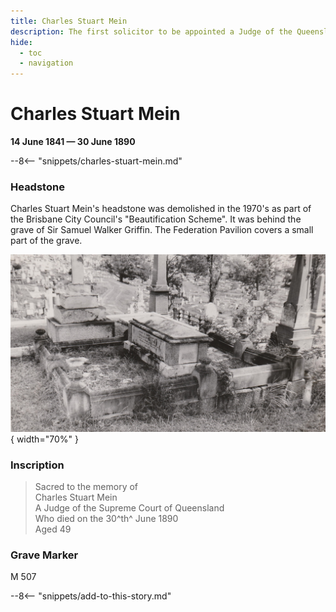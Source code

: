 ```yaml
---
title: Charles Stuart Mein
description: The first solicitor to be appointed a Judge of the Queensland Supreme Court
hide:
  - toc
  - navigation 
---
```


# Charles Stuart Mein

**14 June 1841 — 30 June 1890**

--8<-- "snippets/charles-stuart-mein.md"

### Headstone

Charles Stuart Mein's headstone was demolished in the 1970's as part of the Brisbane City Council's "Beautification Scheme". It was behind the grave of Sir Samuel Walker Griffin. The Federation Pavilion covers a small part of the grave.

![Charles Stuart Mein's headstone](../assets/charles-stuart-mein-headstone-bw.jpg){ width="70%" }

### Inscription

>Sacred to the memory of <br>
>Charles Stuart Mein <br>
>A Judge of the Supreme Court of Queensland  <br>
>Who died on the 30^th^ June 1890 <br>
>Aged 49

### Grave Marker

M 507

<!--
### Learn More

- [Unsightly/Dangerous Grave Report](../../assets/demolished-toowong-headstones/12-11-13-mein/12-11-13-mein-report.jpg)

-->

--8<-- "snippets/add-to-this-story.md"